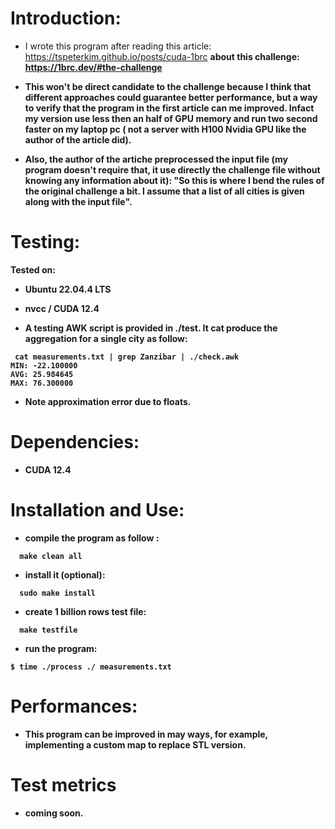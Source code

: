 Introduction:
=============

* I wrote this program after reading this article:
https://tspeterkim.github.io/posts/cuda-1brc <B>
about this challenge: 
https://1brc.dev/#the-challenge <BR>

* This won't be direct candidate to the challenge because I think that different approaches could guarantee better performance, but a way to verify that the program in the first article can me improved. Infact my version use less then an half of GPU memory and run two second faster on my laptop pc ( not a server with H100 Nvidia GPU like the author of the article did).

* Also, the author of the artiche preprocessed the input file (my program doesn't require that, it use directly the challenge file without knowing any information about it): 
"So this is where I bend the rules of the original challenge a bit. I assume that a list of all cities is given along with the input file". 

Testing:
=========

Tested on:
* Ubuntu 22.04.4 LTS
* nvcc / CUDA 12.4

* A testing AWK script is provided in  ./test. It cat produce the aggregation for a single city as follow:
```shell
 cat measurements.txt | grep Zanzibar | ./check.awk 
MIN: -22.100000
AVG: 25.984645
MAX: 76.300000
```
* Note approximation error due to floats.

Dependencies:
=============

* CUDA 12.4

Installation and Use:
=====================

- compile the program as follow :
```shell
  make clean all
```
- install it (optional):
```shell
  sudo make install
```
- create 1 billion rows test file:
```shell
  make testfile
```
- run the program:
```shell
$ time ./process ./ measurements.txt
```

Performances:
=============

- This program can be improved in may ways, for example, implementing a custom map to replace STL version.

Test metrics
============

* coming soon.

